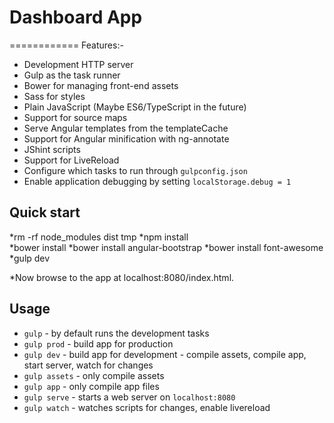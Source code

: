 # Dashboard App
============ 
Features:-

* Development HTTP server
* Gulp as the task runner
* Bower for managing front-end assets
* Sass for styles
* Plain JavaScript (Maybe ES6/TypeScript in the future)
* Support for source maps
* Serve Angular templates from the templateCache
* Support for Angular minification with ng-annotate
* JShint scripts
* Support for LiveReload
* Configure which tasks to run through `gulpconfig.json`
* Enable application debugging by setting `localStorage.debug = 1`


Quick start
-----------
*rm -rf node_modules dist tmp
*npm install  
*bower install
*bower install angular-bootstrap 
*bower install font-awesome 
*gulp dev

*Now browse to the app at localhost:8080/index.html.

Usage
-----

* `gulp` - by default runs the development tasks
* `gulp prod` - build app for production
* `gulp dev`  - build app for development - compile assets, compile app, start server, watch for changes
* `gulp assets` - only compile assets
* `gulp app` - only compile app files
* `gulp serve` - starts a web server on `localhost:8080`
* `gulp watch` - watches scripts for changes, enable livereload

